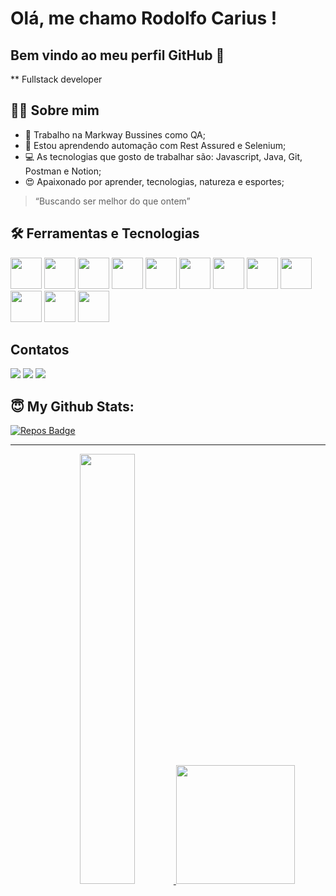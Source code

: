 # Olá, me chamo Rodolfo Carius ! 
## Bem vindo ao meu perfil GitHub 👋

** Fullstack developer

## 👨‍💻 Sobre mim

- 🔭 Trabalho na Markway Bussines como QA;
- 🌱 Estou aprendendo automação com Rest Assured e Selenium;
- 💻 As tecnologias que gosto de trabalhar são: Javascript, Java, Git, Postman e Notion;
- 😍 Apaixonado por aprender, tecnologias, natureza e esportes;


 > “Buscando ser melhor do que ontem”

## 🛠 Ferramentas e Tecnologias

<p>
  <img src="https://cdn.jsdelivr.net/gh/devicons/devicon/icons/java/java-original-wordmark.svg" widt=50px height=50px/>
  <img src="https://cdn.jsdelivr.net/gh/devicons/devicon/icons/javascript/javascript-original.svg" widt=50px height=50px/>
  <img src="https://cdn.jsdelivr.net/gh/devicons/devicon/icons/postgresql/postgresql-original-wordmark.svg" widt=50px height=50px/>
  <img src="https://cdn.jsdelivr.net/gh/devicons/devicon/icons/react/react-original-wordmark.svg" widt=50px height=50px/>
  <img src="https://cdn.jsdelivr.net/gh/devicons/devicon/icons/html5/html5-original-wordmark.svg" widt=50px height=50px/>
  <img src="https://cdn.jsdelivr.net/gh/devicons/devicon/icons/css3/css3-original-wordmark.svg" widt=50px height=50px/>
  <img src="https://cdn.jsdelivr.net/gh/devicons/devicon/icons/git/git-original-wordmark.svg" widt=50px height=50px/>
  <img src="https://cdn.jsdelivr.net/gh/devicons/devicon/icons/github/github-original-wordmark.svg" widt=50px height=50px/>
  <img src="https://cdn.jsdelivr.net/gh/devicons/devicon/icons/docker/docker-original-wordmark.svg" widt=50px height=50px/>
  <img src="https://cdn.jsdelivr.net/gh/devicons/devicon/icons/intellij/intellij-plain-wordmark.svg" widt=50px height=50px/>
  <img src="https://cdn.jsdelivr.net/gh/devicons/devicon/icons/spring/spring-original-wordmark.svg" widt=50px height=50px/>
  <img src="https://cdn.jsdelivr.net/gh/devicons/devicon/icons/selenium/selenium-original.svg" widt=50px height=50px/>
 </p>

## Contatos

<div>
  <a href="https://www.linkedin.com/in/rodolfo-carius-921353138" target="_blank"><img loading="lazy" src="https://img.shields.io/badge/-LinkedIn-%230077B5?style=for-the-badge&logo=linkedin&logoColor=white" target="_blank"></a>
  <a href = "mailto:rcarius@gmail.com"><img loading="lazy" src="https://img.shields.io/badge/Gmail-D14836?style=for-the-badge&logo=gmail&logoColor=white" target="_blank"></a>
  <a href="https://instagram.com/Rodolfo.Carius" target="_blank"><img loading="lazy" src="https://img.shields.io/badge/-Instagram-%23E4405F?style=for-the-badge&logo=instagram&logoColor=white" target="_blank"></a>
</div>

## 😇 My Github Stats:

[![Repos Badge](https://badges.strrl.dev/repos/RodolfoCarius?style=for-the-badge&color=007ACC)](https://github.com/RodolfoCarius?tab=repositories)

---

<div>
  <p align="center">
    <a href="https://github.com/RodolfoCarius">
    <img width="42%" src = "https://github-readme-stats.vercel.app/api?username=RodolfoCarius&count_private=true&show_icons=true&theme=algolia&line_height=27">
    <img loading="lazy" height="190em" src="https://github-readme-stats.vercel.app/api/top-langs/?username=RodolfoCarius&layout=compact&langs_count=4&theme=algolia&line"/>
  </p>
</div>
